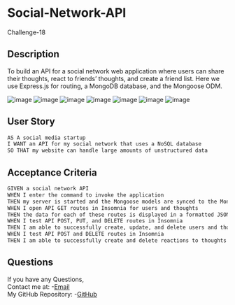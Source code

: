 # Social-Network-API
Challenge-18

## Description

To build an API for a social network web application where users can share their thoughts, react to friends’ thoughts, and create a friend list. Here we use Express.js for routing, a MongoDB database, and the Mongoose ODM.

  ![image](https://img.shields.io/badge/MongoDB-4EA94B?style=for-the-badge&logo=mongodb&logoColor=white)
  ![image](https://img.shields.io/badge/Node.js-339933?style=for-the-badge&logo=nodedotjs&logoColor=white)
  ![image](https://img.shields.io/badge/JavaScript-323330?style=for-the-badge&logo=javascript&logoColor=F7DF1E)
  ![image](https://img.shields.io/badge/VSCode-0078D4?style=for-the-badge&logo=visual%20studio%20code&logoColor=white)
  ![image](https://img.shields.io/badge/Insomnia-5849be?style=for-the-badge&logo=Insomnia&logoColor=white)
  ![image](https://img.shields.io/badge/npm-CB3837?style=for-the-badge&logo=npm&logoColor=white)
  ![image](https://img.shields.io/badge/express.js-%23404d59.svg?style=for-the-badge&logo=express&logoColor=%2361DAFB)

## User Story

```md
AS A social media startup
I WANT an API for my social network that uses a NoSQL database
SO THAT my website can handle large amounts of unstructured data
```

## Acceptance Criteria

```md
GIVEN a social network API
WHEN I enter the command to invoke the application
THEN my server is started and the Mongoose models are synced to the MongoDB database
WHEN I open API GET routes in Insomnia for users and thoughts
THEN the data for each of these routes is displayed in a formatted JSON
WHEN I test API POST, PUT, and DELETE routes in Insomnia
THEN I am able to successfully create, update, and delete users and thoughts in my database
WHEN I test API POST and DELETE routes in Insomnia
THEN I am able to successfully create and delete reactions to thoughts and add and remove friends to a user’s friend list
```
## Questions

  If you have any Questions,<br>
  Contact me at: -[Email](snowley777@gmail.com)<br>
  My GitHub Repository: -[GitHub](https://github.com/reshmalijo777/Social-Network-API)